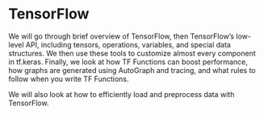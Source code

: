 # TensorFlow

We will go through brief overview of TensorFlow,
then TensorFlow’s low-level API, including tensors, operations, variables,
and special data structures. We then use these tools to customize almost every
component in tf.keras. Finally, we look at how TF Functions can boost performance,
how graphs are generated using AutoGraph and tracing, and what rules to
follow when you write TF Functions.

We will also look at how to efficiently load and preprocess data with
TensorFlow.
